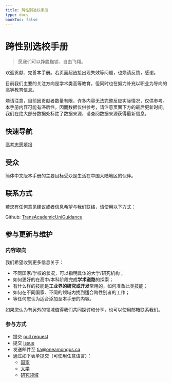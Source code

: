 ```yaml
---
title: 跨性别选校手册
type: docs
bookToc: false
---
```


# 跨性别选校手册

> 愿我们可以挣脱枷锁、自由飞翔。

欢迎贡献、完善本手册。若页面超链接出现失效等问题，也烦请反馈，感谢。

目前我们主要的关注方向是学术类高等教育，但同时也在努力补充以职业为导向的高等教育信息。

烦请注意，目前因贡献者数量有限，许多内容无法完整反应实际情况，仅供参考。本手册内容可能有滞后性，因而数据仅供参考，请注意页面下方的最后更新时间。我们在绝大部分数据处标註了数据来源，请查阅数据来源获得最新信息。

## 快速导航

[高考志愿填报](docs/universities/Asia/East-Asia/China-undergraduate/)

## 受众

简体中文版本手册的主要目标受众是生活在中国大陆地区的伙伴。

## 联系方式

若您有任何意见建议或者信息希望与我们联络，请使用以下方式：

Github: [TransAcademicUniGuidance](https://github.com/one-among-us/TransAcademicUniGuide)

## 参与更新与维护

### 内容取向

我们希望收到更多信息关于：

- 不同国家/学校的状况，可以指明具体的大学/研究机构；
- 如何更好的在高中/本科阶段完成**学术道路**的探索；
- 有什么样的技能是**工业界的研究或开发**常用的，如何准备此类技能；
- 如何在不同国家、不同的领域内找到适合跨性别者的工作；
- 等任何您认为适合添加至本手册的内容。

如果您认为有另外的领域值得我们共同探讨和分享，也可以使用邮箱联系我们。

### 参与方式

- 提交 [pull request](https://github.com/one-among-us/TransAcademicUniGuide/pulls)
- 提交 [issue](https://github.com/one-among-us/TransAcademicUniGuide/issues)
- 发送邮件至 [tia@oneamongus.ca](mailto:tia@oneamongus.ca)
- 通过如下表单提交（可使用任意语言）：
  - [国家](https://docs.google.com/forms/d/e/1FAIpQLSfm40NK_kWylDTy-cIhUibpX1LaVx-6vw4EF2x7SgXSIhlXOA/viewform)
  - [大学](https://docs.google.com/forms/d/e/1FAIpQLSdTduZ0wpgJ3W4LDPQ6u_Vm6Gi_AMZYZnwYFl5ifT8SO4yJmA/viewform)
  - [研究领域](https://docs.google.com/forms/d/e/1FAIpQLScgX2iVOC2_5Z3tmbp4kJq6Es2RrEOypUpzaoNIEg-5yNmqFw/viewform)
